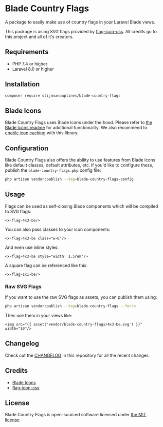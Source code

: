 # Blade Country Flags

A package to easily make use of country flags in your Laravel Blade views.

This package is using SVG flags provided by [flag-icon-css](https://github.com/lipis/flag-icon-css). All credits go to this project and all of it's creators.

## Requirements

- PHP 7.4 or higher
- Laravel 8.0 or higher

## Installation

```bash
composer require stijnvanouplines/blade-country-flags
```

## Blade Icons

Blade Country Flags uses Blade Icons under the hood. Please refer to [the Blade Icons readme](https://github.com/blade-ui-kit/blade-icons) for additional functionality. We also recommend to [enable icon caching](https://github.com/blade-ui-kit/blade-icons#caching) with this library.

## Configuration

Blade Country Flags also offers the ability to use features from Blade Icons like default classes, default attributes, etc. If you'd like to configure these, publish the `blade-country-flags.php` config file:

```bash
php artisan vendor:publish --tag=blade-country-flags-config
```

## Usage

Flags can be used as self-closing Blade components which will be compiled to SVG flags:

```blade
<x-flag-4x3-be/>
```

You can also pass classes to your icon components:

```blade
<x-flag-4x3-be class="w-6"/>
```

And even use inline styles:

```blade
<x-flag-4x3-be style="width: 1.5rem"/>
```

A square flag can be referenced like this:

```blade
<x-flag-1x1-be/>
```

### Raw SVG Flags

If you want to use the raw SVG flags as assets, you can publish them using:

```bash
php artisan vendor:publish --tag=blade-country-flags --force
```

Then use them in your views like:

```blade
<img src="{{ asset('vendor/blade-country-flags/4x3-be.svg') }}" width="10"/>
```

## Changelog

Check out the [CHANGELOG](CHANGELOG.md) in this repository for all the recent changes.

## Credits

- [Blade Icons](https://github.com/blade-ui-kit/blade-icons)
- [flag-icon-css](https://github.com/lipis/flag-icon-css)

## License

Blade Country Flags is open-sourced software licensed under [the MIT license](LICENSE.md).
